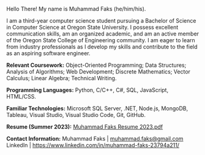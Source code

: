 Hello There! My name is Muhammad Faks (he/him/his).

I am a third-year computer science student pursuing a Bachelor of Science in Computer Science at Oregon State University. I possess excellent communication skills, am an organized academic, and am an active member of the Oregon State College of Engineering community. I am eager to learn from industry professionals as I develop my skills and contribute to the field as an aspiring software engineer.

**Relevant Coursework:** Object-Oriented Programming; Data Structures; Analysis of Algorithms; Web Development; Discrete Mathematics; Vector Calculus; Linear Algebra; Technical Writing.

**Programming Languages:** Python, C/C++, C#, SQL, JavaScript, HTML/CSS. 

**Familiar Technologies:**  Microsoft SQL Server, .NET, Node.js, MongoDB, Tableau, Visual Studio, Visual Studio Code, Git, GitHub.

**Resume (Summer 2023):**
[Muhammad Faks Resume 2023.pdf](https://github.com/mfaks/mfaks/files/11889282/Muhammad.Faks.Resume.2023.pdf)

**Contact Information:**
Muhammad Faks | muhammad.faks@gmail.com
LinkedIn | https://www.linkedin.com/in/muhammad-faks-23794a211/
